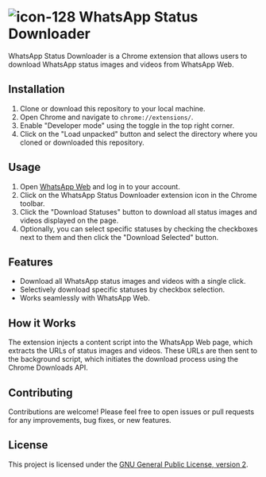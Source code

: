 # ![icon-128](https://github.com/AshenNethsara/NeoSnap/assets/86112046/600c69ac-0492-4e1d-896d-e504e3c2d030) WhatsApp Status Downloader

WhatsApp Status Downloader is a Chrome extension that allows users to download WhatsApp status images and videos from WhatsApp Web.

## Installation

1. Clone or download this repository to your local machine.
2. Open Chrome and navigate to `chrome://extensions/`.
3. Enable "Developer mode" using the toggle in the top right corner.
4. Click on the "Load unpacked" button and select the directory where you cloned or downloaded this repository.

## Usage

1. Open [WhatsApp Web](https://web.whatsapp.com/) and log in to your account.
2. Click on the WhatsApp Status Downloader extension icon in the Chrome toolbar.
3. Click the "Download Statuses" button to download all status images and videos displayed on the page.
4. Optionally, you can select specific statuses by checking the checkboxes next to them and then click the "Download Selected" button.

## Features

- Download all WhatsApp status images and videos with a single click.
- Selectively download specific statuses by checkbox selection.
- Works seamlessly with WhatsApp Web.

## How it Works

The extension injects a content script into the WhatsApp Web page, which extracts the URLs of status images and videos. These URLs are then sent to the background script, which initiates the download process using the Chrome Downloads API.

## Contributing

Contributions are welcome! Please feel free to open issues or pull requests for any improvements, bug fixes, or new features.

## License

This project is licensed under the [GNU General Public License, version 2](LICENSE).
